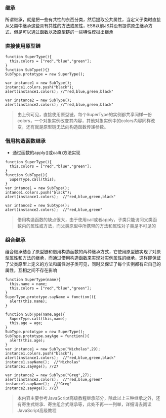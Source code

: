 ### 继承
  所谓继承，就是把一些有共性的东西分类，然后提取公共属性，当定义子类时直接从父类中继承这些具有共性的方法或属性，ES6以前JS并没有提供原生继承方式，但是可以通过函数以及原型链的一些特性模拟出继承

### 直接使用原型链

```
function SuperType(){
  this.colors = ["red","blue","green"];
}
function SubType(){}
SubType.prototype = new SuperType();

var instance1 = new SubType();
instance1.colors.push("black");
alert(instance1.colors); //"red,blue,green,black"

var instance2 = new SubType();
alert(instance2.colors); //"red,blue,green,black"
```

> 由上例可见，直接使用原型链，每个SuperType的实例都共享同样一份colors，一个对象实例改变其内容，其他对象实例中的colors内容同样改变，还有就是原型链无法向构造函数传递参数。


### 借用构造函数继承
+ 通过函数的apply()或call()方法实现

```
function SuperType(){
  this.colors = ["red","blue","green"];
}
function SubType(){
  SuperType.call(this);
}
var intance1 = new SubType();
intance1.colors.push("black");
alert(instance1.colors);  //"red,blue,green,black"

var intance2 = new Subtype();
alert(instance2.colors);  //"red,blue,green"
```

> 借用构造函数的缺点很大，由于使用call或者apply，子类只能访问父类函数内的属性或方法，而父类原型中所携带的方法和属性对子类是不可见的

### 组合继承
  组合继承结合了原型链和借用构造函数的两种继承方式，它使用原型链实现了对原型属性和方法的继承，而通过借用构造函数来实现对实例属性的继承，这样即保证了父类原型上定义的方法和属性对子类可见，同时又保证了每个实例都有它自己的属性，互相之间不存在影响

  ```
  function SuperType(name){
    this.name = name;
    this.colors = ["red","blue","green"];
  }
  SuperType.prototype.sayName = function(){
    alert(this.name);
  }

  function SubType(name,age){
    SuperType.call(this,name);
    this.age = age;
  }
  SubType.prototype = new SuperType();
  SubType.prototype.sayAge = function(){
    alert(this.age);
  }
  var instance1 = new SubType("Nicholas",29);
  instance1.colors.push("black");
  alert(instance1.colors);  //"red,blue,green,black"
  instance1.sayName();  //"Nicholas"
  instance1.sayAge(); //27

  var instance2 = new SubType("Greg",27);
  alert(instance2.colors);  //"red,blue,green"
  instance1.sayName();  //"Greg"
  instance2.sayAge(); //27
  ```


> 本内容主要参考JavaScript高级教程继承部分，除此以上三种继承之外，还有寄生式继承、寄生组合式继承等，此处不再一一列举，详细请去阅读JavaScript高级教程